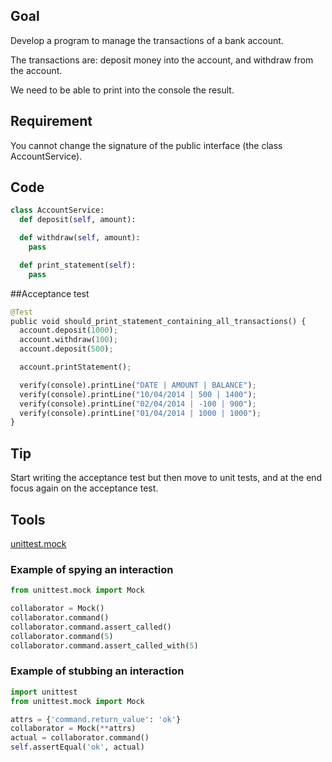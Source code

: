 ## Goal
Develop a program to manage the transactions of a bank account.

The transactions are: deposit money into the account, and withdraw from the account. 

We need to be able to print into the console the result.

## Requirement
You cannot change the signature of the public interface (the class AccountService).

## Code

```python
class AccountService:
  def deposit(self, amount):

  def withdraw(self, amount):
    pass

  def print_statement(self):
    pass

```

##Acceptance test

```python
@Test
public void should_print_statement_containing_all_transactions() {
  account.deposit(1000);
  account.withdraw(100);
  account.deposit(500);

  account.printStatement();

  verify(console).printLine("DATE | AMOUNT | BALANCE");
  verify(console).printLine("10/04/2014 | 500 | 1400");
  verify(console).printLine("02/04/2014 | -100 | 900");
  verify(console).printLine("01/04/2014 | 1000 | 1000");
}
```

## Tip
Start writing the acceptance test but then move to unit tests, and at the end focus again on the acceptance test.


## Tools

[unittest.mock](https://docs.python.org/3.8/library/unittest.mock.html)

### Example of spying an interaction

```python
from unittest.mock import Mock

collaborator = Mock()
collaborator.command()
collaborator.command.assert_called()
collaborator.command(5)
collaborator.command.assert_called_with(5)
```

### Example of stubbing an interaction

```python
import unittest
from unittest.mock import Mock

attrs = {'command.return_value': 'ok'}
collaborator = Mock(**attrs)
actual = collaborator.command()
self.assertEqual('ok', actual)
```
